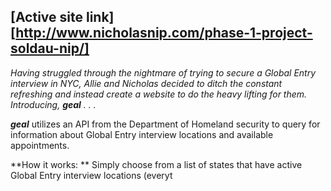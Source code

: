 ## [Active site link][http://www.nicholasnip.com/phase-1-project-soldau-nip/]

_Having struggled through the nightmare of trying to secure a Global Entry interview in NYC, Allie and Nicholas decided to ditch the constant refreshing and instead create a website to do the heavy lifting for them. Introducing, **geal** . . ._

**_geal_** utilizes an API from the Department of Homeland security to query for information about Global Entry interview locations and available appointments. 

**How it works: **
Simply choose from a list of states that have active Global Entry interview locations (everyt




